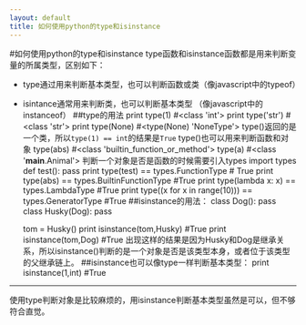 ```yaml
---
layout: default
title: 如何使用python的type和isinstance
---
```

#如何使用python的type和isinstance
type函数和isinstance函数都是用来判断变量的所属类型，区别如下：
* type通过用来判断基本类型，也可以判断函数或类（像javascript中的typeof）
* isintance通常用来判断类，也可以判断基本类型 （像javascript中的instanceof）
##type的用法
	print type(1) #<class 'int'>
	print type('str') #<class 'str'>
	print type(None) #<type(None) 'NoneType'>
type()返回的是一个类，所以`type(1) == int`的结果是`True`
type()也可以用来判断函数和对象
	type(abs) #<class 'builtin_function_or_method'>
	type(a) #<class '__main__.Animal'>
判断一个对象是否是函数的时候需要引入types
	import types
	def test():
		pass
	print type(test) == types.FunctionType # True
	print type(abs) == types.BuiltinFunctionType #True
	print type(lambda x: x) == types.LambdaType #True
	print type((x for x in range(10))) == types.GeneratorType #True
##isinstance的用法：
	class Dog():
		pass
	class Husky(Dog):
		pass

	tom = Husky()
	print isinstance(tom,Husky) #True
	print isinstance(tom,Dog) #True
出现这样的结果是因为Husky和Dog是继承关系，所以isinstance()判断的是一个对象是否是该类型本身，或者位于该类型的父继承链上。
##isinstance也可以像type一样判断基本类型：
	print isinstance(1,int) #True
__________
使用type判断对象是比较麻烦的，用isinstance判断基本类型虽然是可以，但不够符合直觉。